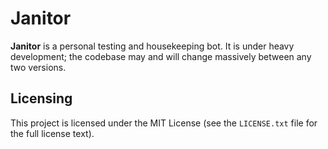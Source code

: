 Janitor
=======

**Janitor** is a personal testing and housekeeping bot. It is under heavy development; the codebase may and will change
massively between any two versions.

Licensing
---------

This project is licensed under the MIT License (see the `LICENSE.txt` file for the full license text).
